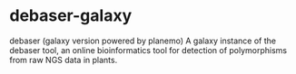 # debaser-galaxy
debaser (galaxy version powered by planemo) 
A galaxy instance of the debaser tool, an online bioinformatics tool for detection of polymorphisms from raw NGS data in plants.
